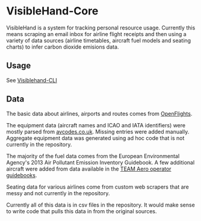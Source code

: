 # VisibleHand-Core

VisibleHand is a system for tracking personal resource usage. Currently this means scraping an email inbox for airline flight receipts and then 
using a variety of data sources (airline timetables, aircraft fuel models and seating charts) to infer carbon dioxide emisions data.

## Usage
See [Visiblehand-CLI](https://github.com/potash/visiblehand-cli)

## Data
The basic data about airlines, airports and routes comes from [OpenFlights](http://openflights.org/data.html).

The equipment data (aircraft names and ICAO and IATA identifiers) were mostly parsed from [avcodes.co.uk](http://www.avcodes.co.uk/acrtypes.asp). Missing entries were added manually. Aggregate equipment data was generated using ad hoc code that is not currently in the repository.

The majority of the fuel data comes from the European Environmental Agency's 2013 Air Pollutant Emission Inventory Guidebook. A few additional aircraft were added from data available in the [TEAM Aero operator guidebooks](http://www.team.aero/controls/aviationdata/index.php).

Seating data for various airlines come from custom web scrapers that are messy and not currently in the repository.

Currently all of this data is in csv files in the repository. It would make sense to write code that pulls this data in from the original sources.
